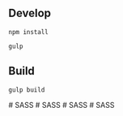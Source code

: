 ## Develop

```shell
npm install
```

```shell
gulp
```

## Build

```shell
gulp build
```
#   S A S S  
 #   S A S S  
 #   S A S S  
 #   S A S S  
 